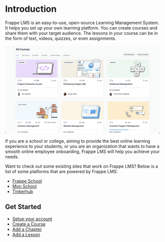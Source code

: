 # Introduction

Frappe LMS is an easy-to-use, open-source Learning Management System. It helps you set up your own learning platform. You can create courses and share them with your target audience. The lessons in your course can be in the form of text, videos, quizzes, or even assignments.

![Courses](./images/course-list.png)

If you are a school or college, aiming to provide the best online learning experience to your students, or you are an organization that wants to have a smooth online employee onboarding, Frappe LMS will help you achieve your needs.

Want to check out some existing sites that work on Frappe LMS? Below is a list of some platforms that are powered by Frappe LMS:

 - [Frappe School](https://frappe.school/courses)
 - [Mon School](https://mon.school/courses)
 - [Tinkerhub](https://tinkerhub.frappe.cloud/courses)

 ## Get Started

 - [Setup your account](./get-started/setup-your-account.md)
 - [Create a Course](./course-creation/create-a-course.md)
 - [Add a Chapter](./course-creation/add-a-chapter.md)
 - [Add a Lesson](./course-creation/add-a-lesson.md)
